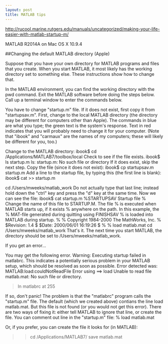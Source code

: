 ```yaml
---
layout: post
title: MATLAB tips
---
```


http://rucool.marine.rutgers.edu/manuals/uncategorized/making-your-life-easier-with-matlab-startup-m/

MATLAB R2014A on Mac OS X 10.9.4

##Changing the default MATLAB directory (Apple)

Suppose that you have your own directory for MATLAB programs and files that you create. When you start MATLAB, it most likely has the working directory set to something else. These instructions show how to change that.

In the MATLAB environment, you can find the working directory with the pwd command. Exit the MATLAB software before doing the steps below. Call up a terminal window to enter the commands below.

You have to change "startup.m" file. If it does not exist, first copy it from "startupsav.m". First, change to the local MATLAB directory (the directory may be different for computers other than Apple). The commands in blue are what you type; the green text is the system's response. Text in red indicates that you will probably need to change it for your computer. (Note that "ibook" and "carmaux" are the names of my computers; these will likely be different for you, too.)

Change to the MATLAB directory:
ibook$ cd /Applications/MATLAB7/toolbox/local
Check to see if the file exists.
ibook$ ls startup.m
ls: startup.m: No such file or directory
If it does exist, skip the next step.
Copy the file (since it does not exist):
ibook$ cp startupsav.m startup.m
Add a line to the startup file, by typing this (the first line is blank):
ibook$ cat >> startup.m

cd /Users/mweeks/matlab_work
<CTRL-D>
Do not actually type that last line; instead hold down the "ctrl" key and press the "d" key at the same time.
Now we can see the file:
ibook$ cat startup.m
%STARTUPSAV Startup file
% Change the name of this file to STARTUP.M. The file
% is executed when MATLAB starts up, if it exists
% anywhere on the path. In this example, the
% MAT-file generated during quitting using FINISHSAV
% is loaded into MATLAB during startup.
%
% Copyright 1984-2000 The MathWorks, Inc.
% $Revision: 1.4 $ $Date: 2000/06/01 16:19:26 $
%
% load matlab.mat
cd /Users/mweeks/matlab_work
That's it. The next time you start MATLAB, the directory should be set to /Users/mweeks/matlab_work.

If you get an error...

You may get the following error.
Warning: Executing startup failed in matlabrc.
This indicates a potentially serious problem in your MATLAB setup, which should be resolved as soon as possible. Error detected was: MATLAB:load:couldNotReadFile
Error using ==> load
Unable to read file matlab.mat: No such file or directory.
> In matlabrc at 255
>>
If so, don't panic! The problem is that the "matlabrc" program calls the "startup.m" file. The default (which we created above) contians the line load matlab.mat. But this file is not found (or you would not get this error). There are two ways of fixing it: either tell MATLAB to ignore that line, or create the file.
You can comment out line in the "startup.m" file:
% load matlab.mat

Or, if you prefer, you can create the file it looks for (in MATLAB):
>> cd /Applications/MATLAB7/
>> save matlab.mat
